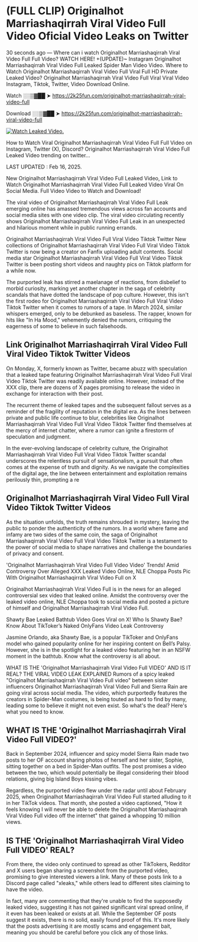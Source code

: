 # (FULL CLIP) Originalhot Marriashaqirrah Viral Video Full Video Oficial Video Leaks on Twitter

30 seconds ago — Where can i watch Originalhot Marriashaqirrah Viral Video Full Full Video? WATCH HERE! +(UPDATE)~ Instagram Originalhot Marriashaqirrah Viral Video Full Leaked Spider Man Video Video. Where to Watch Originalhot Marriashaqirrah Viral Video Full Viral Full HD Private Leaked Video? Originalhot Marriashaqirrah Viral Video Full Viral Viral Video Instagram, Tiktok, Twitter, Video Download Online.

Watch ░░▒▓██ ➤ https://2k25fun.com/originalhot-marriashaqirrah-viral-video-full

Download ░░▒▓██ ➤ https://2k25fun.com/originalhot-marriashaqirrah-viral-video-full

[![Watch Leaked Video.](https://miro.medium.com/v2/resize:fit:828/format:webp/1*cilzJN44JGOrTw9NJCrNHA.gif "Watch Leaked Video")](https://2k25fun.com/originalhot-marriashaqirrah-viral-video-full)

How to Watch Viral Originalhot Marriashaqirrah Viral Video Full Full Video on Instagram, Twitter (X), Discord? Originalhot Marriashaqirrah Viral Video Full Leaked Video trending on twitter...

LAST UPDATED : Feb 16, 2025.

New Originalhot Marriashaqirrah Viral Video Full Leaked Video, Link to Watch Originalhot Marriashaqirrah Viral Video Full Leaked Video Viral On Social Media. Full Video Video to Watch and Download!

The viral video of Originalhot Marriashaqirrah Viral Video Full Leak emerging online has amassed tremendous views across fan accounts and social media sites with one video clip. The viral video circulating recently shows Originalhot Marriashaqirrah Viral Video Full Leak in an unexpected and hilarious moment while in public running errands.

Originalhot Marriashaqirrah Viral Video Full Viral Video Tiktok Twitter New collections of Originalhot Marriashaqirrah Viral Video Full Viral Video Tiktok Twitter is now being a creator on Fanfix uploading adult contents. Social media star Originalhot Marriashaqirrah Viral Video Full Viral Video Tiktok Twitter is been posting short videos and naughty pics on Tiktok platform for a while now.

The purported leak has stirred a maelanage of reactions, from disbelief to morbid curiosity, marking yet another chapter in the saga of celebrity scandals that have dotted the landscape of pop culture. However, this isn't the first rodeo for Originalhot Marriashaqirrah Viral Video Full Viral Video Tiktok Twitter when it comes to rumors of a tape. In March 2024, similar whispers emerged, only to be debunked as baseless. The rapper, known for hits like "In Ha Mood," vehemently denied the rumors, critiquing the eagerness of some to believe in such falsehoods.

## Link Originalhot Marriashaqirrah Viral Video Full Viral Video Tiktok Twitter Videos

On Monday, X, formerly known as Twitter, became abuzz with speculation that a leaked tape featuring Originalhot Marriashaqirrah Viral Video Full Viral Video Tiktok Twitter was readily available online. However, instead of the XXX clip, there are dozens of X pages promising to release the video in exchange for interaction with their post.

The recurrent theme of leaked tapes and the subsequent fallout serves as a reminder of the fragility of reputation in the digital era. As the lines between private and public life continue to blur, celebrities like Originalhot Marriashaqirrah Viral Video Full Viral Video Tiktok Twitter find themselves at the mercy of internet chatter, where a rumor can ignite a firestorm of speculation and judgment.

In the ever-evolving landscape of celebrity culture, the Originalhot Marriashaqirrah Viral Video Full Viral Video Tiktok Twitter scandal underscores the relentless pursuit of sensationalism, a pursuit that often comes at the expense of truth and dignity. As we navigate the complexities of the digital age, the line between entertainment and exploitation remains perilously thin, prompting a re

##  Originalhot Marriashaqirrah Viral Video Full Viral Video Tiktok Twitter Videos

As the situation unfolds, the truth remains shrouded in mystery, leaving the public to ponder the authenticity of the rumors. In a world where fame and infamy are two sides of the same coin, the saga of Originalhot Marriashaqirrah Viral Video Full Viral Video Tiktok Twitter is a testament to the power of social media to shape narratives and challenge the boundaries of privacy and consent.

'Originalhot Marriashaqirrah Viral Video Full Video Video' Trends! Amid Controversy Over Alleged XXX Leaked Video Online, NLE Choppa Posts Pic With Originalhot Marriashaqirrah Viral Video Full on X

Originalhot Marriashaqirrah Viral Video Full is in the news for an alleged controversial sex video that leaked online. Amidst the controversy over the leaked video online, NLE Choppa took to social media and posted a picture of himself and Originalhot Marriashaqirrah Viral Video Full.

Shawty Bae Leaked Bathtub Video Goes Viral on X! Who Is Shawty Bae? Know About TikToker’s Naked OnlyFans Video Leak Controversy

Jasmine Orlando, aka Shawty Bae, is a popular TikToker and OnlyFans model who gained popularity online for her inspiring content on Bell’s Palsy. However, she is in the spotlight for a leaked video featuring her in an NSFW moment in the bathtub. Know what the controversy is all about.

WHAT IS THE 'Originalhot Marriashaqirrah Viral Video Full VIDEO' AND IS IT REAL? THE VIRAL VIDEO LEAK EXPLAINED Rumors of a spicy leaked "Originalhot Marriashaqirrah Viral Video Full video" between sister influencers Originalhot Marriashaqirrah Viral Video Full and Sierra Rain are going viral across social media. The video, which purportedly features the creators in Spider-Man costumes, is being touted as hard to find by many, leading some to believe it might not even exist. So what's the deal? Here's what you need to know.

## WHAT IS THE 'Originalhot Marriashaqirrah Viral Video Full VIDEO?'

Back in September 2024, influencer and spicy model Sierra Rain made two posts to her OF account sharing photos of herself and her sister, Sophie, sitting together on a bed in Spider-Man outfits. The post promises a video between the two, which would potentially be illegal considering their blood relations, giving big Island Boys kissing vibes.

Regardless, the purported video flew under the radar until about February 2025, when Originalhot Marriashaqirrah Viral Video Full started alluding to it in her TikTok videos. That month, she posted a video captioned, "How it feels knowing I will never be able to delete the Originalhot Marriashaqirrah Viral Video Full video off the internet" that gained a whopping 10 million views.

## IS THE 'Originalhot Marriashaqirrah Viral Video Full VIDEO' REAL?

From there, the video only continued to spread as other TikTokers, Redditor and X users began sharing a screenshot from the purported video, promising to give interested viewers a link. Many of these posts link to a Discord page called "xleaks," while others lead to different sites claiming to have the video.

In fact, many are commenting that they're unable to find the supposedly leaked video, suggesting it has not gained significant viral spread online, if it even has been leaked or exists at all. While the September OF posts suggest it exists, there is no solid, easily found proof of this. It's more likely that the posts advertising it are mostly scams and engagement bait, meaning you should be careful before you click any of those links.